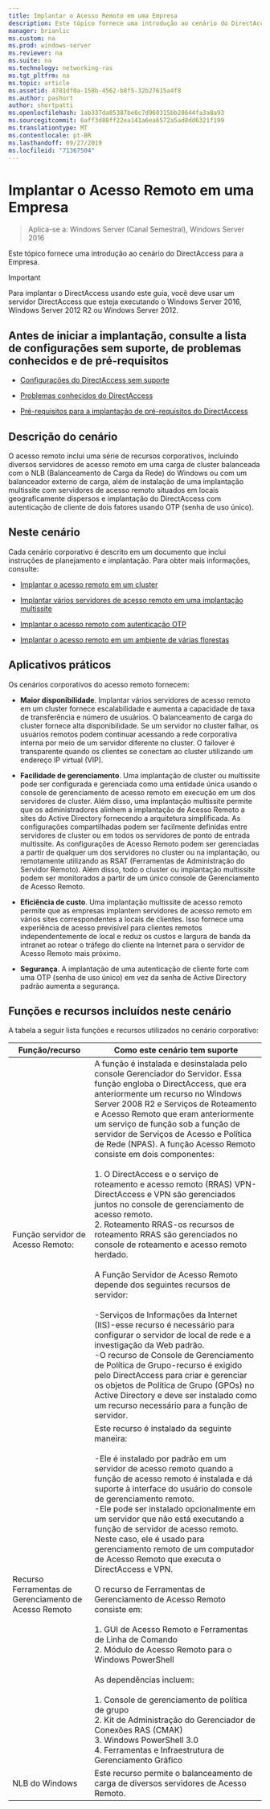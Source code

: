 ```yaml
---
title: Implantar o Acesso Remoto em uma Empresa
description: Este tópico fornece uma introdução ao cenário do DirectAccess no Windows Server 2016 para a empresa.
manager: brianlic
ms.custom: na
ms.prod: windows-server
ms.reviewer: na
ms.suite: na
ms.technology: networking-ras
ms.tgt_pltfrm: na
ms.topic: article
ms.assetid: 4781df0a-158b-4562-b8f5-32b27615a4f8
ms.author: pashort
author: shortpatti
ms.openlocfilehash: 1ab337da85387be8c7d960315bb28644fa3a8a93
ms.sourcegitcommit: 6aff3d88ff22ea141a6ea6572a5ad8dd6321f199
ms.translationtype: MT
ms.contentlocale: pt-BR
ms.lasthandoff: 09/27/2019
ms.locfileid: "71367504"
---
```

# <a name="deploy-remote-access-in-an-enterprise"></a>Implantar o Acesso Remoto em uma Empresa

>Aplica-se a: Windows Server (Canal Semestral), Windows Server 2016

Este tópico fornece uma introdução ao cenário do DirectAccess para a Empresa.  
  
  
> [!IMPORTANT]  
> Para implantar o DirectAccess usando este guia, você deve usar um servidor DirectAccess que esteja executando o Windows Server 2016, Windows Server 2012 R2 ou Windows Server 2012.  
  
## <a name="before-you-begin-deploying-see-the-list-of-unsupported-configurations-known-issues-and-prerequisites"></a>Antes de iniciar a implantação, consulte a lista de configurações sem suporte, de problemas conhecidos e de pré-requisitos  
  
-   [Configurações do DirectAccess sem suporte](https://technet.microsoft.com/windows-server-docs/networking/remote-access/directaccess/directaccess-unsupported-configurations)  
  
-   [Problemas conhecidos do DirectAccess](https://technet.microsoft.com/windows-server-docs/networking/remote-access/directaccess/directaccess-known-issues)  
  
-   [Pré-requisitos para a implantação de pré-requisitos do DirectAccess](https://technet.microsoft.com/windows-server-docs/networking/remote-access/directaccess/prerequisites-for-deploying-directaccess)  
  
## <a name="BKMK_OVER"></a>Descrição do cenário  
O acesso remoto inclui uma série de recursos corporativos, incluindo diversos servidores de acesso remoto em uma carga de cluster balanceada com o NLB (Balanceamento de Carga da Rede) do Windows ou com um balanceador externo de carga, além de instalação de uma implantação multissite com servidores de acesso remoto situados em locais geograficamente dispersos e implantação do DirectAccess com autenticação de cliente de dois fatores usando OTP (senha de uso único).  
  
## <a name="in-this-scenario"></a>Neste cenário  
Cada cenário corporativo é descrito em um documento que inclui instruções de planejamento e implantação. Para obter mais informações, consulte:  
  
-   [Implantar o acesso remoto em um cluster](cluster/Deploy-Remote-Access-In-Cluster.md)  
  
-   [Implantar vários servidores de acesso remoto em uma implantação multissite](multisite/Deploy-Multiple-Remote-Access-Servers-in-a-Multisite-Deployment.md)  
  
-   [Implantar o acesso remoto com autenticação OTP](otp/Deploy-RA-OTP.md)  
  
-   [Implantar o acesso remoto em um ambiente de várias florestas](multi-forest/Deploy-Remote-Access-in-a-Multi-Forest-Environment.md)  
  
## <a name="BKMK_APP"></a>Aplicativos práticos  
Os cenários corporativos do acesso remoto fornecem:  
  
-   **Maior disponibilidade**. Implantar vários servidores de acesso remoto em um cluster fornece escalabilidade e aumenta a capacidade de taxa de transferência e número de usuários. O balanceamento de carga do cluster fornece alta disponibilidade. Se um servidor no cluster falhar, os usuários remotos podem continuar acessando a rede corporativa interna por meio de um servidor diferente no cluster. O failover é transparente quando os clientes se conectam ao cluster utilizando um endereço IP virtual (VIP).  
  
-   **Facilidade de gerenciamento**. Uma implantação de cluster ou multissite pode ser configurada e gerenciada como uma entidade única usando o console de gerenciamento de acesso remoto em execução em um dos servidores de cluster. Além disso, uma implantação multissite permite que os administradores alinhem a implantação de Acesso Remoto a sites do Active Directory fornecendo a arquitetura simplificada. As configurações compartilhadas podem ser facilmente definidas entre servidores de cluster ou em todos os servidores de ponto de entrada multissite. As configurações de Acesso Remoto podem ser gerenciadas a partir de qualquer um dos servidores no cluster ou na implantação, ou remotamente utilizando as RSAT (Ferramentas de Administração do Servidor Remoto). Além disso, todo o cluster ou implantação multissite podem ser monitorados a partir de um único console de Gerenciamento de Acesso Remoto.  
  
-   **Eficiência de custo**. Uma implantação multissite de acesso remoto permite que as empresas implantem servidores de acesso remoto em vários sites correspondentes a locais de clientes. Isso fornece uma experiência de acesso previsível para clientes remotos independentemente de local e reduz os custos e largura de banda da intranet ao rotear o tráfego do cliente na Internet para o servidor de Acesso Remoto mais próximo.  
  
-   **Segurança**. A implantação de uma autenticação de cliente forte com uma OTP (senha de uso único) em vez da senha de Active Directory padrão aumenta a segurança.  
  
## <a name="BKMK_NEW"></a>Funções e recursos incluídos neste cenário  
A tabela a seguir lista funções e recursos utilizados no cenário corporativo:  
  
|Função/recurso|Como este cenário tem suporte|  
|---------|-----------------|  
|Função servidor de Acesso Remoto:|A função é instalada e desinstalada pelo console Gerenciador do Servidor. Essa função engloba o DirectAccess, que era anteriormente um recurso no Windows Server 2008 R2 e Serviços de Roteamento e Acesso Remoto que eram anteriormente um serviço de função sob a função de servidor de Serviços de Acesso e Política de Rede (NPAS). A função Acesso Remoto consiste em dois componentes:<br /><br />1.  O DirectAccess e o serviço de roteamento e acesso remoto (RRAS) VPN-DirectAccess e VPN são gerenciados juntos no console de gerenciamento de acesso remoto.<br />2.  Roteamento RRAS-os recursos de roteamento RRAS são gerenciados no console de roteamento e acesso remoto herdado.<br /><br />A Função Servidor de Acesso Remoto depende dos seguintes recursos de servidor:<br /><br />-Serviços de Informações da Internet (IIS)-esse recurso é necessário para configurar o servidor de local de rede e a investigação da Web padrão.<br />-O recurso de Console de Gerenciamento de Política de Grupo-recurso é exigido pelo DirectAccess para criar e gerenciar os objetos de Política de Grupo (GPOs) no Active Directory e deve ser instalado como um recurso necessário para a função de servidor.|  
|Recurso Ferramentas de Gerenciamento de Acesso Remoto|Este recurso é instalado da seguinte maneira:<br /><br />-Ele é instalado por padrão em um servidor de acesso remoto quando a função de acesso remoto é instalada e dá suporte à interface do usuário do console de gerenciamento remoto.<br />-Ele pode ser instalado opcionalmente em um servidor que não está executando a função de servidor de acesso remoto. Neste caso, ele é usado para gerenciamento remoto de um computador de Acesso Remoto que executa o DirectAccess e VPN.<br /><br />O recurso de Ferramentas de Gerenciamento de Acesso Remoto consiste em:<br /><br />1.  GUI de Acesso Remoto e Ferramentas de Linha de Comando<br />2.  Módulo de Acesso Remoto para o Windows PowerShell<br /><br />As dependências incluem:<br /><br />1.  Console de gerenciamento de política de grupo<br />2.  Kit de Administração do Gerenciador de Conexões RAS (CMAK)<br />3.  Windows PowerShell 3.0<br />4.  Ferramentas e Infraestrutura de Gerenciamento Gráfico|  
|NLB do Windows|Este recurso permite o balanceamento de carga de diversos servidores de Acesso Remoto.|  
  

  


